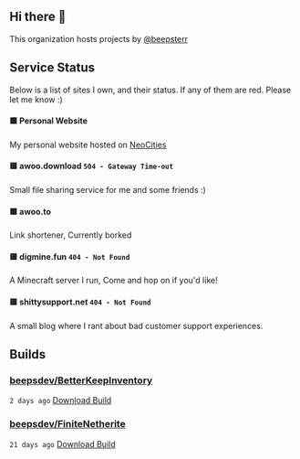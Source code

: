 ## Hi there 👋

This organization hosts projects by [@beepsterr](https://github.com/BeepSterr)
## Service Status
Below is a list of sites I own, and their status. 
If any of them are red. Please let me know :)


#### 🟩 Personal Website

My personal website hosted on [NeoCities](https://neocities.org/)
#### 🟨 awoo.download `504 - Gateway Time-out`

Small file sharing service for me and some friends :)
#### 🟩 awoo.to

Link shortener, Currently borked
#### 🟨 digmine.fun `404 - Not Found`

A Minecraft server I run, Come and hop on if you'd like!
#### 🟨 shittysupport.net `404 - Not Found`

A small blog where I rant about bad customer support experiences.

## Builds
### [beepsdev/BetterKeepInventory](https://github.com/beepsdev/BetterKeepInventory)

`2 days ago` [Download Build](https://github.com/beepsdev/BetterKeepInventory/suites/6617097170/artifacts/249132611)
### [beepsdev/FiniteNetherite](https://github.com/beepsdev/FiniteNetherite)

`21 days ago` [Download Build](https://github.com/beepsdev/FiniteNetherite/suites/6362450050/artifacts/229833502)


